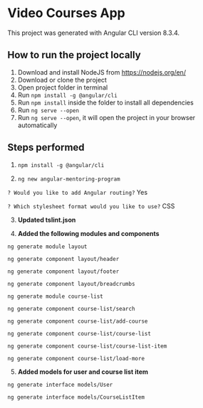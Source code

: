 # Video Courses App

This project was generated with Angular CLI version 8.3.4.

## How to run the project locally

1. Download and install NodeJS from https://nodejs.org/en/
2. Download or clone the project
3. Open project folder in terminal
4. Run `npm install -g @angular/cli`
5. Run `npm install` inside the folder to install all dependencies
6. Run `ng serve --open`
7. Run `ng serve --open`, it will open the project in your browser automatically

## Steps performed

1. `npm install -g @angular/cli`

2. `ng new angular-mentoring-program`

`? Would you like to add Angular routing?` Yes

`? Which stylesheet format would you like to use?` CSS

3. **Updated tslint.json**

4. **Added the following modules and components**

`ng generate module layout`

`ng generate component layout/header`

`ng generate component layout/footer`

`ng generate component layout/breadcrumbs`

`ng generate module course-list`

`ng generate component course-list/search`

`ng generate component course-list/add-course`

`ng generate component course-list/course-list`

`ng generate component course-list/course-list-item`

`ng generate component course-list/load-more`

5. **Added models for user and course list item**

`ng generate interface models/User`

`ng generate interface models/CourseListItem`
